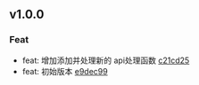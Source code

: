 ## v1.0.0

### Feat
- feat: 增加添加并处理新的 api处理函数 [c21cd25](https://github.com/x-drive/fetch/commit/c21cd25cce9a11640ab1a4ffbfbf84dab2d41bf9)
- feat: 初始版本 [e9dec99](https://github.com/x-drive/fetch/commit/e9dec9939736bc0fa81272f9e97a27d40d7ed7db)

